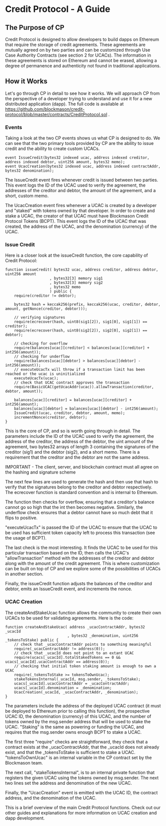 # Credit Protocol - A Guide

## The Purpose of CP

Credit Protocol is designed to allow developers to build dapps on Ethereum that require the storage of credit agreements. These agreements are mutually agreed on by two parties and can be customized through Use Case Authority Contracts (see section 2 for UCACs). The information in these agreements is stored on Ethereum and cannot be erased, allowing a degree of permanence and authenticity not found in traditional applications.

## How it Works

Let's go through CP in detail to see how it works. We will approach CP from the perspective of a developer trying to understand and use it for a new distributed application (dapp). The full code is available at https://github.com/blockmason/credit-protocol/blob/master/contracts/CreditProtocol.sol .

### Events

Taking a look at the two CP events shows us what CP is designed to do. We can see that the two primary tools provided by CP are the ability to issue credit and the ability to create custom UCACs.

```
event IssueCredit(bytes32 indexed ucac, address indexed creditor, address indexed debtor, uint256 amount, bytes32 memo);
event UcacCreation(bytes32 indexed ucac, address indexed contractAddr, bytes32 denomination);
```

The IssueCredit event fires whenever credit is issued between two parties. This event logs the ID of the UCAC used to verify the agreement, the addresses of the creditor and debtor, the amount of the agreement, and a short, custom memo.

The UcacCreation event fires whenever a UCAC is created by a developer and "staked" with tokens owned by that developer. In order to create and stake a UCAC, the creator of that UCAC must have Blockmason Credit Protocol Tokens (BCPT). This event logs the ID of the UCAC that was created, the address of the UCAC, and the denomination (currency) of the UCAC.

### Issue Credit

Here is a closer look at the issueCredit function, the core capability of Credit Protocol:

```
function issueCredit( bytes32 ucac, address creditor, address debtor, uint256 amount
                    , bytes32[3] memory sig1
                    , bytes32[3] memory sig2
                    , bytes32 memo
                    ) public {
    require(creditor != debtor);

    bytes32 hash = keccak256(prefix, keccak256(ucac, creditor, debtor, amount, getNonce(creditor, debtor)));

    // verifying signatures
    require(ecrecover(hash, uint8(sig1[2]), sig1[0], sig1[1]) == creditor);
    require(ecrecover(hash, uint8(sig2[2]), sig2[0], sig2[1]) == debtor);

    // checking for overflow
    require(balances[ucac][creditor] < balances[ucac][creditor] + int256(amount));
    // checking for underflow
    require(balances[ucac][debtor] > balances[ucac][debtor] - int256(amount));
    // executeUcacTx will throw if a transaction limit has been reached or the ucac is uninitialized
    executeUcacTx(ucac);
    // check that UCAC contract approves the transaction
    require(BasicUCAC(getUcacAddr(ucac)).allowTransaction(creditor, debtor, amount));

    balances[ucac][creditor] = balances[ucac][creditor] + int256(amount);
    balances[ucac][debtor] = balances[ucac][debtor] - int256(amount);
    IssueCredit(ucac, creditor, debtor, amount, memo);
    incrementNonce(creditor, debtor);
}
```

This is the core of CP, and so is worth going through in detail. The parameters include the ID of the UCAC used to verify the agreement, the address of the creditor, the address of the debtor, the uint amount of the agreement, two bytes32 arrays of length 3 containing the signatures of the creditor (sig1) and the debtor (sig2), and a short memo. There is a requirement that the creditor and the debtor are not the same address.

IMPORTANT - The client, server, and blockchain contract must all agree on the hashing and signature scheme

The next few lines are used to generate the hash and then use that hash to verify that the signatures belong to the creditor and debtor respectively. The ecrecover function is standard convention and is internal to Ethereum.

The function then checks for overflow, ensuring that a creditor's balance cannot go so high that the int then becomes negative. Similarly, the underflow check ensures that a debtor cannot have so much debt that it flips to positive.

"executeUcacTx" is passed the ID of the UCAC to ensure that the UCAC to be used has sufficient token capacity left to process this transaction (see the usage of BCPT).

The last check is the most interesting. It finds the UCAC to be used for this particular transaction based on the ID, then calls the UCAC's "allowTransaction" method with the addresses of the creditor and debtor along with the amount of the credit agreement. This is where customization can be built on top of CP and we explore some of the possibilities of UCACs in another section.

Finally, the issueCredit function adjusts the balances of the creditor and debtor, emits an IssueCredit event, and increments the nonce.

### UCAC Creation

The createAndStakeUcac function allows the community to create their own UCACs to be used for validating agreements. Here is the code:

```
function createAndStakeUcac( address _ucacContractAddr, bytes32 _ucacId
                            , bytes32 _denomination, uint256 _tokensToStake) public {
    // check that _ucacContractAddr points to something meaningful
    require(_ucacContractAddr != address(0));
    // check that _ucacId does not point to an extant UCAC
    require(ucacs[_ucacId].totalStakedTokens == 0 && ucacs[_ucacId].ucacContractAddr == address(0));
    // checking that initial token staking amount is enough to own a UCAC
    require(_tokensToStake >= tokensToOwnUcac);
    stakeTokensInternal(_ucacId, msg.sender, _tokensToStake);
    ucacs[_ucacId].ucacContractAddr = _ucacContractAddr;
    ucacs[_ucacId].denomination = _denomination;
    UcacCreation(_ucacId, _ucacContractAddr, _denomination);
}
```

The parameters include the address of the deployed UCAC contract (it must be deployed to Ethereum prior to calling this function), the prospective UCAC ID, the denomination (currency) of this UCAC, and the number of tokens owned by the msg.sender address that will be used to stake the UCAC. "Staking" is the same as powering or funding the UCAC, and requires that the msg.sender owns enough BCPT to stake a UCAC.

The first three "require" checks are straightforward, they check that a contract exists at the _ucacContractAddr, that the _ucacId does not already exist, and that the _tokensToStake is sufficient to stake a UCAC. "tokensToOwnUcac" is an internal variable in the CP contract set by the Blockmason team.

The next call, "stakeTokensInternal", is to an internal private function that registers the given UCAC using the tokens owned by msg.sender. The next two lines set the address and denomination of the new UCAC.

Finally, the "UcacCreation" event is emitted with the UCAC ID, the contract address, and the denomination of the UCAC.

This is a brief overview of the main Credit Protocol functions. Check out our other guides and explanations for more information on UCAC creation and dapp development.


